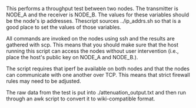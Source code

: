 This performs a throughput test between two nodes. The transmitter is NODE_A 
and the receiver is NODE_B. The values for these variables should be 
the node's ip addresses. Thescript sources ../ip_addrs.sh so that is a 
good place to set the values of those variables. 

All commands are invoked on the nodes using ssh and the results are gathered
with scp. This means that you should make sure that the host running this
script can access the nodes without user intervention (i.e., place the host's
public key on NODE_A and NODE_B.).

The script requires that iperf be available on both nodes and that the 
nodes can communicate with one another over TCP. This means that strict
firewall rules may need to be adjusted.

The raw data from the test is put into ./attenuation_output.txt and then
run through an awk script to convert it to wiki-compatible format. 
